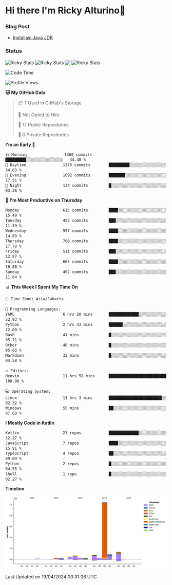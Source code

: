 # Hi there I'm Ricky Alturino👋

### Blog Post

<!-- BLOG-POST-LIST:START -->

- [Installasi Java JDK](https://onirutla.medium.com/installasi-java-jdk-ec701beeb5cb?source=rss-d9d81c918cc9------2)
<!-- BLOG-POST-LIST:END -->

### Status

<img align="center" alt="Ricky Stats" src="https://github-readme-stats.vercel.app/api?username=Alturino&theme=dark&show_icons=true&hide_border=false" />
<img align="center" alt="Ricky Stats" src="https://github-readme-stats.vercel.app/api/top-langs/?username=Alturino&theme=dark&show_icons=true&layout=compact"/>
<img align="center" width="640px" src="https://github-readme-stats.vercel.app/api/wakatime?username=Alturino&layout=compact&hide_border=true&theme=dark">
<img align="center" alt="Ricky Stats" src="https://leetcard.jacoblin.cool/onirutla?border=0&radius=20&ext=activity"/>

<!--START_SECTION:waka-->
![Code Time](http://img.shields.io/badge/Code%20Time-228%20hrs%2031%20mins-blue)

![Profile Views](http://img.shields.io/badge/Profile%20Views-0-blue)

**🐱 My GitHub Data** 

> 📦 ? Used in GitHub's Storage 
 > 
> 🚫 Not Opted to Hire
 > 
> 📜 17 Public Repositories 
 > 
> 🔑 0 Private Repositories 
 > 
**I'm an Early 🐤** 

```text
🌞 Morning                1369 commits        █████████░░░░░░░░░░░░░░░░   34.48 % 
🌆 Daytime                1375 commits        █████████░░░░░░░░░░░░░░░░   34.63 % 
🌃 Evening                1092 commits        ███████░░░░░░░░░░░░░░░░░░   27.51 % 
🌙 Night                  134 commits         █░░░░░░░░░░░░░░░░░░░░░░░░   03.38 % 
```
📅 **I'm Most Productive on Thursday** 

```text
Monday                   615 commits         ████░░░░░░░░░░░░░░░░░░░░░   15.49 % 
Tuesday                  452 commits         ███░░░░░░░░░░░░░░░░░░░░░░   11.39 % 
Wednesday                557 commits         ████░░░░░░░░░░░░░░░░░░░░░   14.03 % 
Thursday                 706 commits         ████░░░░░░░░░░░░░░░░░░░░░   17.78 % 
Friday                   511 commits         ███░░░░░░░░░░░░░░░░░░░░░░   12.87 % 
Saturday                 667 commits         ████░░░░░░░░░░░░░░░░░░░░░   16.80 % 
Sunday                   462 commits         ███░░░░░░░░░░░░░░░░░░░░░░   11.64 % 
```


📊 **This Week I Spent My Time On** 

```text
🕑︎ Time Zone: Asia/Jakarta

💬 Programming Languages: 
YAML                     6 hrs 20 mins       █████████████░░░░░░░░░░░░   52.93 % 
Python                   2 hrs 43 mins       ██████░░░░░░░░░░░░░░░░░░░   22.69 % 
Bash                     41 mins             █░░░░░░░░░░░░░░░░░░░░░░░░   05.71 % 
Other                    40 mins             █░░░░░░░░░░░░░░░░░░░░░░░░   05.63 % 
Markdown                 32 mins             █░░░░░░░░░░░░░░░░░░░░░░░░   04.58 % 

🔥 Editors: 
Neovim                   11 hrs 58 mins      █████████████████████████   100.00 % 

💻 Operating System: 
Linux                    11 hrs 3 mins       ███████████████████████░░   92.32 % 
Windows                  55 mins             ██░░░░░░░░░░░░░░░░░░░░░░░   07.68 % 
```

**I Mostly Code in Kotlin** 

```text
Kotlin                   23 repos            █████████████░░░░░░░░░░░░   52.27 % 
JavaScript               7 repos             ████░░░░░░░░░░░░░░░░░░░░░   15.91 % 
TypeScript               4 repos             ██░░░░░░░░░░░░░░░░░░░░░░░   09.09 % 
Python                   2 repos             █░░░░░░░░░░░░░░░░░░░░░░░░   04.55 % 
Shell                    1 repo              █░░░░░░░░░░░░░░░░░░░░░░░░   02.27 % 
```



**Timeline**

![Lines of Code chart](https://raw.githubusercontent.com/Alturino/Alturino/main/assets/bar_graph.png)


 Last Updated on 19/04/2024 00:31:06 UTC
<!--END_SECTION:waka-->
